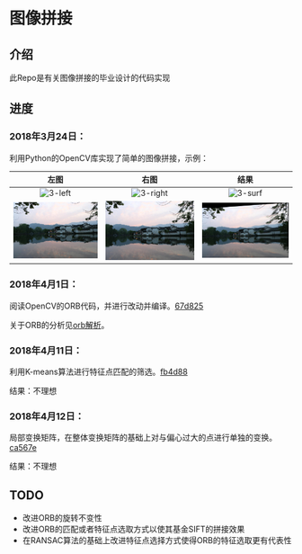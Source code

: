 # 图像拼接

## 介绍

此Repo是有关图像拼接的毕业设计的代码实现

## 进度

### 2018年3月24日：

利用Python的OpenCV库实现了简单的图像拼接，示例：

| 左图 | 右图 | 结果 |
| :--: | :--: | :--: |
|   ![3-left](example/3-left.JPG)   |  ![3-right](example/3-right.JPG)    |   ![3-surf](example/3-surf.jpg)   |
| ![19-left](example/19-left.JPG) | ![19-right](example/19-right.JPG) | ![19-SIFT](example/19-SIFT.JPG) |

### 2018年4月1日：

阅读OpenCV的ORB代码，并进行改动并编译。[67d825](../../commit/67d825b4d58d8a625effdb2d2688caaee8f32c34)

关于ORB的分析见[orb解析](./doc/orb解析/orb解析.md)。



### 2018年4月11日：

利用K-means算法进行特征点匹配的筛选。[fb4d88](../../commit/fb4d88449815402e2f2fdd0692478866eb20a1f0)

结果：不理想



### 2018年4月12日：

局部变换矩阵，在整体变换矩阵的基础上对与偏心过大的点进行单独的变换。[ca567e](../../commit/ca567e5bd39e4dd077962cfe29c08a43bc17d392)

结果：不理想



## TODO

*   改进ORB的旋转不变性
*   改进ORB的匹配或者特征点选取方式以使其基金SIFT的拼接效果
*   在RANSAC算法的基础上改进特征点选择方式使得ORB的特征选取更有代表性